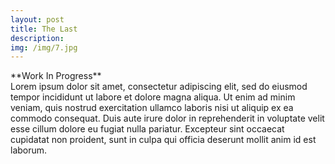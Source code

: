 ```yaml
---
layout: post
title: The Last
description: 
img: /img/7.jpg
---
```


<div class="col three caption">
	<img src="{{ site.baseurl }}/img/7.jpg" alt="" title="example image"/>
</div>
**Work In Progress**
<div class="col three caption">
Lorem ipsum dolor sit amet, consectetur adipiscing elit, sed do eiusmod tempor incididunt ut labore et dolore magna aliqua. Ut enim ad minim veniam, quis nostrud exercitation ullamco laboris nisi ut aliquip ex ea commodo consequat. Duis aute irure dolor in reprehenderit in voluptate velit esse cillum dolore eu fugiat nulla pariatur. Excepteur sint occaecat cupidatat non proident, sunt in culpa qui officia deserunt mollit anim id est laborum.
</div>